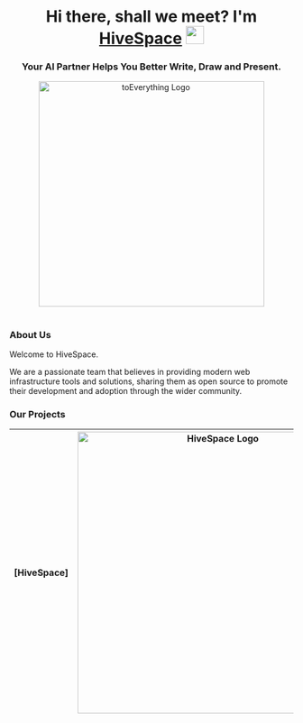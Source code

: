 <h1 align="center">Hi there, shall we meet? I'm <a href="https://HiveSpace.app/" target="_blank">HiveSpace</a> 
<img src="https:/HiveSpaceAI/github.com/blackcater/blackcater/raw/main/images/Hi.gif" height="32"/></h1>
<h3 align="center">Your AI Partner Helps You Better Write, Draw and Present.</h3>

<div align="center">
<img src="https://github.com/HiveSpaceAI/.github/profile/images/cover.png" width="400" alt="toEverything Logo" />
</div>

<h1 align="center"></h1>

### About Us

Welcome to HiveSpace.

We are a passionate team that believes in providing modern web infrastructure tools and solutions, sharing them as open source to promote their development and adoption through the wider community.

### Our Projects



|   [HiveSpace]   |           <a href="https://github.com/HiveSpaceAI/HiveSpace" target="blank"><picture style="width: 500px"><source media="(prefers-color-scheme: light)" srcset="https://github.com/HiveSpaceAI/.github/blob/main/images/1.svg" /><source media="(prefers-color-scheme: dark)" srcset="https://github.com/HiveSpaceAI/.github/blob/main/images/1.svg" /><img src="https://github.com/HiveSpaceAI/.github/blob/main/images/1.svg" width="500" alt="HiveSpace Logo" /></picture></a>            |
| :----------: | :--------------------------------------------------------------------------------------------------------------------------------------------------------------------------------------------------------------------------------------------------------------------------------------------------------------------------------------------------------------------------------: |


